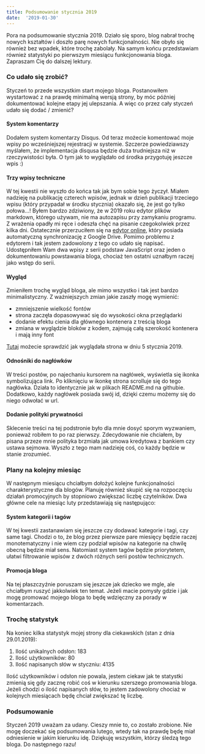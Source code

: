 ```yaml
---
title: Podsumowanie stycznia 2019
date:  '2019-01-30'
---
```


Pora na podsumowanie stycznia 2019. Działo się sporo, blog nabrał trochę nowych kształtów i doszło parę nowych funkcjonalności. Nie obyło się również bez wpadek, które trochę zabolały. Na samym końcu przedstawiam również statystyki po pierwszym miesiącu funkcjonowania bloga. Zapraszam Cię do dalszej lektury.

### Co udało się zrobić?
Styczeń to przede wszystkim start mojego bloga. Postanowiłem wystartować z na prawdę minimalną wersją strony, by móc później dokumentować kolejne etapy jej ulepszania. A więc co przez cały styczeń udało się dodać / zmienić? 
#### System komentarzy
Dodałem system komentarzy Disqus. Od teraz możecie komentować moje wpisy po wcześniejszej rejestracji w systemie. Szczerze powiedziawszy myślałem, że implementacja disqusa będzie duża trudniejsza niż w rzeczywistości była. O tym jak to wyglądało od środka przygotuję jeszcze wpis :)
#### Trzy wpisy techniczne
W tej kwestii nie wyszło do końca tak jak bym sobie tego życzył. Miałem nadzieję na publikację czterech wpisów, jednak w dzień publikacji trzeciego wpisu (który przypadał w środku stycznia) okazało się, że jest go tylko połowa...! Byłem bardzo zdziwiony, że w 2019 roku edytor plików markdown, którego używam, nie ma autozapisu przy zamykaniu programu. Z wrażenia opadły mi ręce i odeszła chęć na pisanie czegokolwiek przez kilka dni. Ostatecznie przerzuciłem się na [edytor online](https://stackedit.io/), który posiada automatyczną synchronizację z Google Drive. Pomimo problemu z edytorem i tak jestem zadowolony z tego co udało się napisać. Udostępniłem Wam dwa wpisy z serii podstaw JavaScript oraz jeden o dokumentowaniu powstawania bloga, chociaż ten ostatni uznałbym raczej jako wstęp do serii.
#### Wygląd
Zmieniłem trochę wygląd bloga, ale mimo wszystko i tak jest bardzo minimalistyczny. Z ważniejszych zmian jakie zaszły mogę wymienić:
* zmniejszenie wielkość fontów
* strona zaczęła dopasowywać się do wysokości okna przeglądarki
* dodanie efektu cienia dla głównego kontenera z treścią bloga
* zmiana w wyglądzie bloków z kodem, zajmują całą szerokość kontenera i mają inny font

[Tutaj](https://web.archive.org/web/*/remigiuszwasiak.pl) możecie sprawdzić jak wyglądała strona w dniu 5 stycznia 2019.
#### Odnośniki do nagłówków
W treści postów, po najechaniu kursorem na nagłówek, wyświetla się ikonka symbolizująca link. Po kliknięciu w ikonkę strona scrolluje się do tego nagłówka. Działa to identycznie jak w plikach README.md na githubie. Dodatkowo, każdy nagłówek posiada swój id, dzięki czemu możemy się do niego odwołać w url.
#### Dodanie polityki prywatności
Sklecenie treści na tej podstronie było dla mnie dosyć sporym wyzwaniem, ponieważ robiłem to po raz pierwszy. Zdecydowanie nie chciałem, by pisana przeze mnie polityka brzmiała jak umowa kredytowa z bankiem czy ustawa sejmowa. Wyszło z tego mam nadzieję coś, co każdy będzie w stanie zrozumieć.
### Plany na kolejny miesiąc
W następnym miesiącu chciałbym dołożyć kolejne funkcjonalności charakterystyczne dla blogów. Planuję również skupić się na rozpoczęciu działań promocyjnych by stopniowo zwiększać liczbę czytelników. Dwa główne cele na miesiąc luty przedstawiają się następująco:
#### System kategorii i tagów
W tej kwestii zastanawiam się jeszcze czy dodawać kategorie i tagi, czy same tagi. Chodzi o to, że blog przez pierwsze pare miesięcy będzie raczej monotematyczny i nie wiem czy podział wpisów na kategorie na chwilę obecną będzie miał sens. Natomiast system tagów będzie priorytetem, ułatwi filtrowanie wpisów z dwóch różnych serii postów technicznych.
#### Promocja bloga
Na tej płaszczyźnie poruszam się jeszcze jak dziecko we mgle, ale chciałbym ruszyć jakkolwiek ten temat. Jeżeli macie pomysły gdzie i jak mogę promować mojego bloga to będę wdzięczny za porady w komentarzach.
### Trochę statystyk
Na koniec kilka statystyk mojej strony dla ciekawskich (stan z dnia 29.01.2019):
1. Ilość unikalnych odsłon: 183
2. Ilość użytkowników: 80
3. Ilość napisanych słów w styczniu: 4135

Ilość użytkowników i odsłon nie powala, jestem ciekaw jak te statystki zmienią się gdy zacznę robić coś w kierunku szerszego promowania bloga. Jeżeli chodzi o ilość napisanych słów, to jestem zadowolony chociaż w kolejnych miesiącach będę chciał zwiększać tę liczbę.
### Podsumowanie
Styczeń 2019 uważam za udany. Cieszy mnie to, co zostało zrobione. Nie mogę doczekać się podsumowania lutego, wtedy tak na prawdę będę miał odniesienie w jakim kierunku idę. Dziękuję wszystkim, którzy śledzą tego bloga. Do następnego razu!

